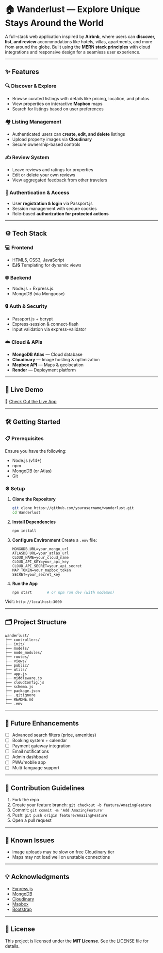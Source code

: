 # 🏠 Wanderlust — Explore Unique Stays Around the World

A full-stack web application inspired by **Airbnb**, where users can **discover, list, and review** accommodations like hotels, villas, apartments, and more from around the globe. Built using the **MERN stack principles** with cloud integrations and responsive design for a seamless user experience.

---

## ✨ Features

### 🔍 Discover & Explore

* Browse curated listings with details like pricing, location, and photos
* View properties on interactive **Mapbox** maps
* Search for listings based on user preferences

### 🏘️ Listing Management

* Authenticated users can **create, edit, and delete** listings
* Upload property images via **Cloudinary**
* Secure ownership-based controls

### ✍️ Review System

* Leave reviews and ratings for properties
* Edit or delete your own reviews
* View aggregated feedback from other travelers

### 🔐 Authentication & Access

* User **registration & login** via Passport.js
* Session management with secure cookies
* Role-based **authorization for protected actions**

<!-- ### 📱 User Experience

* **Mobile-responsive design**
* Flash messages for feedback
* Protected routes and error handling -->

---

## ⚙️ Tech Stack

### 💻 Frontend

* HTML5, CSS3, JavaScript
* **EJS** Templating for dynamic views

### 🌐 Backend

* Node.js + Express.js
* MongoDB (via Mongoose)

### 🔒 Auth & Security

* Passport.js + bcrypt
* Express-session & connect-flash
* Input validation via express-validator

### ☁️ Cloud & APIs

* **MongoDB Atlas** — Cloud database
* **Cloudinary** — Image hosting & optimization
* **Mapbox API** — Maps & geolocation
* **Render** — Deployment platform

---

## 🚀 Live Demo

🔗 [Check Out the Live App](https://wanderlust-4w7p.onrender.com/listings)

---

## 🛠️ Getting Started

### 📋 Prerequisites

Ensure you have the following:

* Node.js (v14+)
* npm
* MongoDB (or Atlas)
* Git

### ⚙️ Setup

1. **Clone the Repository**

   ```bash
   git clone https://github.com/yourusername/wanderlust.git
   cd Wanderlust
   ```

2. **Install Dependencies**

   ```bash
   npm install
   ```

3. **Configure Environment**
   Create a `.env` file:

   ```env
   MONGODB_URL=your_mongo_url
   ATLASDB_URL=your_atlas_url
   CLOUD_NAME=your_cloud_name
   CLOUD_API_KEY=your_api_key
   CLOUD_API_SECRET=your_api_secret
   MAP_TOKEN=your_mapbox_token
   SECRET=your_secret_key
   ```

4. **Run the App**

   ```bash
   npm start       # or npm run dev (with nodemon)
   ```

Visit: `http://localhost:3000`

---

## 🗂️ Project Structure

```
wanderlust/
├── controllers/
├── init/
├── models/
├── node_modules/
├── routes/
├── views/
├── public/
├── utils/
├── app.js
├── middleware.js
├── cloudConfig.js
├── schema.js
├── package.json
├── .gitignore
├── README.md
└── .env
```

---

<!-- ## 🛡️ Security Highlights

* Encrypted passwords with bcrypt
* Role-based access control
* Input validation
* Session timeout and CSRF protection
* Route protection and error handling

--- -->

## 🔮 Future Enhancements

* [ ] Advanced search filters (price, amenities)
* [ ] Booking system + calendar
* [ ] Payment gateway integration
* [ ] Email notifications
* [ ] Admin dashboard
* [ ] PWA/mobile app
* [ ] Multi-language support

---

## 🙌 Contribution Guidelines

1. Fork the repo
2. Create your feature branch: `git checkout -b feature/AmazingFeature`
3. Commit: `git commit -m 'Add AmazingFeature'`
4. Push: `git push origin feature/AmazingFeature`
5. Open a pull request

---

## 🐞 Known Issues

* Image uploads may be slow on free Cloudinary tier
* Maps may not load well on unstable connections

---

## 💡 Acknowledgments

* [Express.js](https://expressjs.com/)
* [MongoDB](https://www.mongodb.com/)
* [Cloudinary](https://cloudinary.com/)
* [Mapbox](https://mapbox.com/)
* [Bootstrap](https://getbootstrap.com/)


---

## 📝 License

This project is licensed under the **MIT License**. See the [LICENSE](LICENSE) file for details.

